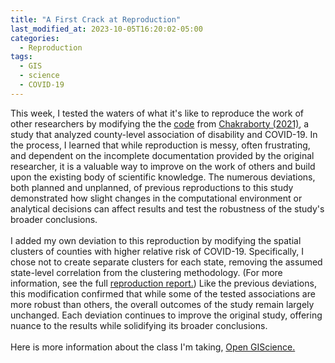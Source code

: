```yaml
---
title: "A First Crack at Reproduction"
last_modified_at: 2023-10-05T16:20:02-05:00
categories:
  - Reproduction
tags:
  - GIS
  - science
  - COVID-19
---
```


This week, I tested the waters of what it's like to reproduce the work of other researchers by modifying the the [code](https://github.com/alanalutz/RPr-Chakraborty-2021) from [Chakraborty (2021)](https://doi.org/10.1016/j.dhjo.2020.101007), a study that analyzed county-level association of disability and COVID-19.
In the process, I learned that while reproduction is messy, often frustrating, and dependent on the incomplete documentation provided by the original researcher, it is a valuable way to improve on the work of others and build upon the existing body of scientific knowledge.
The numerous deviations, both planned and unplanned, of previous reproductions to this study demonstrated how slight changes in the computational environment or analytical decisions can affect results and test the robustness of the study's broader conclusions.\
\
I added my own deviation to this reproduction by modifying the spatial clusters of counties with higher relative risk of COVID-19.
Specifically, I chose not to create separate clusters for each state, removing the assumed state-level correlation from the clustering methodology.
(For more information, see the full [reproduction report.](http://alanalutz.github.io/RPr-Chakraborty-2021/))
Like the previous deviations, this modification confirmed that while some of the tested associations are more robust than others, the overall outcomes of the study remain largely unchanged.
Each deviation continues to improve the original study, offering nuance to the results while solidifying its broader conclusions.\
\
Here is more information about the class I'm taking, [Open GIScience.](http://opengisci.github.io)